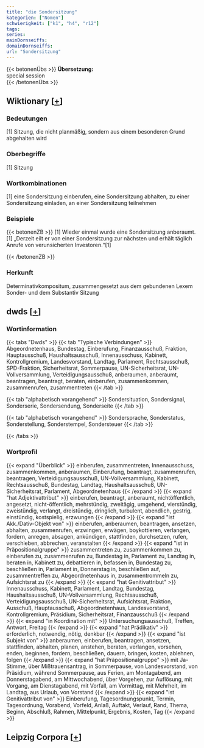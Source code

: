 ```yaml
---
title: "die Sondersitzung"
kategorien: ["Nomen"]
schwierigkeit: ["k1", "h4", "r12"]
tags:
series:
mainDornseiffs:
domainDornseiffs:
url: "Sondersitzung"
---
```


{{< betonenÜbs >}}
**Übersetzung:**  
special  session  
{{< /betonenÜbs >}}

## Wiktionary [[+](https://de.wiktionary.org/wiki/Sondersitzung)]

### Bedeutungen
[1] Sitzung, die nicht planmäßig, sondern aus einem besonderen Grund abgehalten wird  

### Oberbegriffe
[1] Sitzung  

### Wortkombinationen
[1] eine Sondersitzung einberufen, eine Sondersitzung abhalten, zu einer Sondersitzung einladen, an einer Sondersitzung teilnehmen  

### Beispiele
{{< betonenZB >}}
[1] Wieder einmal wurde eine Sondersitzung anberaumt.  
[1] „Derzeit eilt er von einer Sondersitzung zur nächsten und erhält täglich Anrufe von verunsicherten Investoren.“[1]  

{{< /betonenZB >}}
### Herkunft
Determinativkompositum, zusammengesetzt aus dem gebundenen Lexem Sonder- und dem Substantiv Sitzung  



## dwds [[+](https://www.dwds.de/wb/Sondersitzung)]

### Wortinformation
{{< tabs "Dwds" >}}
{{< tab "Typische Verbindungen" >}}
Abgeordnetenhaus, Bundestag, Einberufung, Finanzausschuß, Fraktion, Hauptausschuß, Haushaltsausschuß, Innenausschuss, Kabinett, Kontrollgremium, Landesvorstand, Landtag, Parlament, Rechtsausschuß, SPD-Fraktion, Sicherheitsrat, Sommerpause, UN-Sicherheitsrat, UN-Vollversammlung, Verteidigungsausschuß, anberaumen, anberaumt, beantragen, beantragt, beraten, einberufen, zusammenkommen, zusammenrufen, zusammentreten
{{< /tab >}}

{{< tab "alphabetisch vorangehend" >}}
Sondersituation, Sondersignal, Sonderserie, Sondersendung, Sonderseite
{{< /tab >}}

{{< tab "alphabetisch vorangehend" >}}
Sondersprache, Sonderstatus, Sonderstellung, Sonderstempel, Sondersteuer
{{< /tab >}}

{{< /tabs >}}

### Wortprofil
{{< expand "Überblick" >}} einberufen, zusammentreten, Innenausschuss, zusammenkommen, anberaumen, Einberufung, beantragt, zusammenrufen, beantragen, Verteidigungsausschuß, UN-Vollversammlung, Kabinett, Rechtsausschuß, Bundestag, Landtag, Haushaltsausschuß, UN-Sicherheitsrat, Parlament, Abgeordnetenhaus {{< /expand >}}
{{< expand "hat Adjektivattribut" >}} einberufen, beantragt, anberaumt, nichtöffentlich, angesetzt, nicht-öffentlich, mehrstündig, zweitägig, umgehend, vierstündig, zweistündig, verlangt, dreistündig, dringlich, turbulent, abendlich, gestrig, einstündig, kostspielig, erzwungen {{< /expand >}}
{{< expand "ist Akk./Dativ-Objekt von" >}} einberufen, anberaumen, beantragen, ansetzen, abhalten, zusammenrufen, erzwingen, erwägen, boykottieren, verlangen, fordern, anregen, absagen, ankündigen, stattfinden, durchsetzen, rufen, verschieben, abbrechen, veranstalten {{< /expand >}}
{{< expand "ist in Präpositionalgruppe" >}} zusammentreten zu, zusammenkommen zu, einberufen zu, zusammenrufen zu, Bundestag in, Parlament zu, Landtag in, beraten in, Kabinett zu, debattieren in, befassen in, Bundestag zu, beschließen in, Parlament in, Donnerstag in, beschließen auf, zusammentreffen zu, Abgeordnetenhaus in, zusammentrommeln zu, Aufsichtsrat zu {{< /expand >}}
{{< expand "hat Genitivattribut" >}} Innenausschuss, Kabinett, Parlament, Landtag, Bundestag, Haushaltsausschuß, UN-Vollversammlung, Rechtsausschuß, Verteidigungsausschuß, UN-Sicherheitsrat, Aufsichtsrat, Fraktion, Ausschuß, Hauptausschuß, Abgeordnetenhaus, Landesvorstand, Kontrollgremium, Präsidium, Sicherheitsrat, Finanzausschuß {{< /expand >}}
{{< expand "in Koordination mit" >}} Untersuchungsausschuß, Treffen, Antwort, Freitag {{< /expand >}}
{{< expand "hat Prädikativ" >}} erforderlich, notwendig, nötig, denkbar {{< /expand >}}
{{< expand "ist Subjekt von" >}} anberaumen, einberufen, beantragen, ansetzen, stattfinden, abhalten, planen, anstehen, beraten, verlangen, vorsehen, enden, beginnen, fordern, beschließen, dauern, bringen, kosten, ablehnen, folgen {{< /expand >}}
{{< expand "hat Präpositionalgruppe" >}} mit Ja-Stimme, über Mißtrauensantrag, in Sommerpause, von Landesvorstand, von Präsidium, während Sommerpause, aus Ferien, am Montagabend, am Donnerstagabend, am Mittwochabend, über Vorgehen, zur Auflösung, mit Vorgang, am Dienstagabend, mit Vorfall, am Vormittag, mit Mehrheit, im Landtag, aus Urlaub, von Vorstand {{< /expand >}}
{{< expand "ist Genitivattribut von" >}} Einberufung, Tagesordnungspunkt, Termin, Tagesordnung, Vorabend, Vorfeld, Anlaß, Auftakt, Verlauf, Rand, Thema, Beginn, Abschluß, Rahmen, Mittelpunkt, Ergebnis, Kosten, Tag {{< /expand >}}

## Leipzig Corpora [[+](https://corpora.uni-leipzig.de/en/res?word=Sondersitzung&corpusId=deu_newscrawl-public_2018)]

